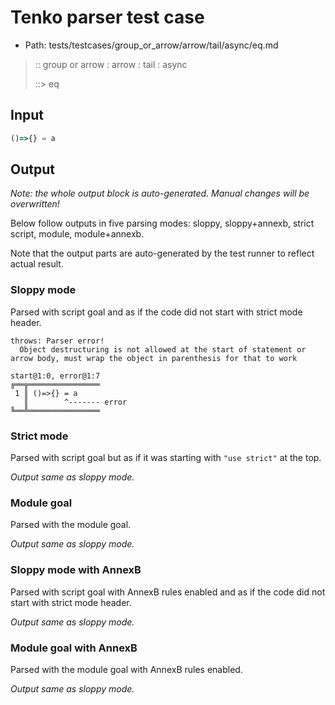 # Tenko parser test case

- Path: tests/testcases/group_or_arrow/arrow/tail/async/eq.md

> :: group or arrow : arrow : tail : async
>
> ::> eq
>
> 

## Input

`````js
()=>{} = a
`````

## Output

_Note: the whole output block is auto-generated. Manual changes will be overwritten!_

Below follow outputs in five parsing modes: sloppy, sloppy+annexb, strict script, module, module+annexb.

Note that the output parts are auto-generated by the test runner to reflect actual result.

### Sloppy mode

Parsed with script goal and as if the code did not start with strict mode header.

`````
throws: Parser error!
  Object destructuring is not allowed at the start of statement or arrow body, must wrap the object in parenthesis for that to work

start@1:0, error@1:7
╔══╦════════════════
 1 ║ ()=>{} = a
   ║        ^------- error
╚══╩════════════════

`````

### Strict mode

Parsed with script goal but as if it was starting with `"use strict"` at the top.

_Output same as sloppy mode._

### Module goal

Parsed with the module goal.

_Output same as sloppy mode._

### Sloppy mode with AnnexB

Parsed with script goal with AnnexB rules enabled and as if the code did not start with strict mode header.

_Output same as sloppy mode._

### Module goal with AnnexB

Parsed with the module goal with AnnexB rules enabled.

_Output same as sloppy mode._
